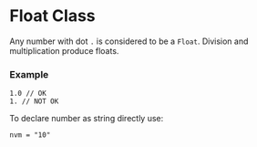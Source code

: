 # Float Class

Any number with dot  `.` is considered to be a `Float`. Division and multiplication produce floats.

### Example

````
1.0 // OK
1. // NOT OK

````
To declare number as string directly use:

` nvm = "10" `
